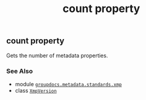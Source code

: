 ﻿---
title: count property
second_title: GroupDocs.Metadata for Python via .NET API References
description: 
type: docs
url: /python-net/groupdocs.metadata.standards.xmp/xmpversion/count/
is_root: false
weight: 130
---

## count property


Gets the number of metadata properties.

### See Also
* module [`groupdocs.metadata.standards.xmp`](../../)
* class [`XmpVersion`](/metadata/python-net/groupdocs.metadata.standards.xmp/xmpversion)
